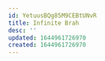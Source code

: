 ```yaml
---
id: YetuusBQg85M9CEBtUNvR
title: Infinite Brah
desc: ''
updated: 1644961726970
created: 1644961726970
---
```


